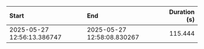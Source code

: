 | Start                      | End                        |   Duration (s) |
|:---------------------------|:---------------------------|---------------:|
| 2025-05-27 12:56:13.386747 | 2025-05-27 12:58:08.830267 |        115.444 |